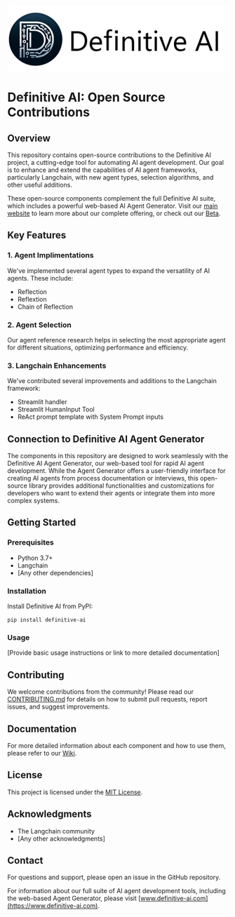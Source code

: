 <p align="center">
<img src="https://raw.githubusercontent.com/Definitive-AI-Testing/agents-streamlit/master/.streamlit/Logo.png" height="150">
</p>

# Definitive AI: Open Source Contributions

## Overview

This repository contains open-source contributions to the Definitive AI project, a cutting-edge tool for automating AI agent development. Our goal is to enhance and extend the capabilities of AI agent frameworks, particularly Langchain, with new agent types, selection algorithms, and other useful additions.

These open-source components complement the full Definitive AI suite, which includes a powerful web-based AI Agent Generator. Visit our [main website](https://www.definitive-ai.com) to learn more about our complete offering, or check out our [Beta](https://definitive-ai.streamlit.app/).


## Key Features

### 1. Agent Implimentations

We've implemented several agent types to expand the versatility of AI agents. These include:

- Reflection
- Reflextion
- Chain of Reflection

### 2. Agent Selection 

Our agent reference research helps in selecting the most appropriate agent for different situations, optimizing performance and efficiency. 

### 3. Langchain Enhancements

We've contributed several improvements and additions to the Langchain framework:

- Streamlit handler
- Streamlit HumanInput Tool
- ReAct prompt template with System Prompt inputs

## Connection to Definitive AI Agent Generator

The components in this repository are designed to work seamlessly with the Definitive AI Agent Generator, our web-based tool for rapid AI agent development. While the Agent Generator offers a user-friendly interface for creating AI agents from process documentation or interviews, this open-source library provides additional functionalities and customizations for developers who want to extend their agents or integrate them into more complex systems.

## Getting Started

### Prerequisites

- Python 3.7+
- Langchain
- [Any other dependencies]

### Installation

Install Definitive AI from PyPI:

```
pip install definitive-ai
```

### Usage

[Provide basic usage instructions or link to more detailed documentation]

## Contributing

We welcome contributions from the community! Please read our [CONTRIBUTING.md](CONTRIBUTING.md) for details on how to submit pull requests, report issues, and suggest improvements.

## Documentation

For more detailed information about each component and how to use them, please refer to our [Wiki](link-to-wiki).

## License

This project is licensed under the [MIT License](LICENSE).

## Acknowledgments

- The Langchain community
- [Any other acknowledgments]

## Contact

For questions and support, please open an issue in the GitHub repository.

For information about our full suite of AI agent development tools, including the web-based Agent Generator, please visit [www.definitive-ai.com](https://www.definitive-ai.com).
